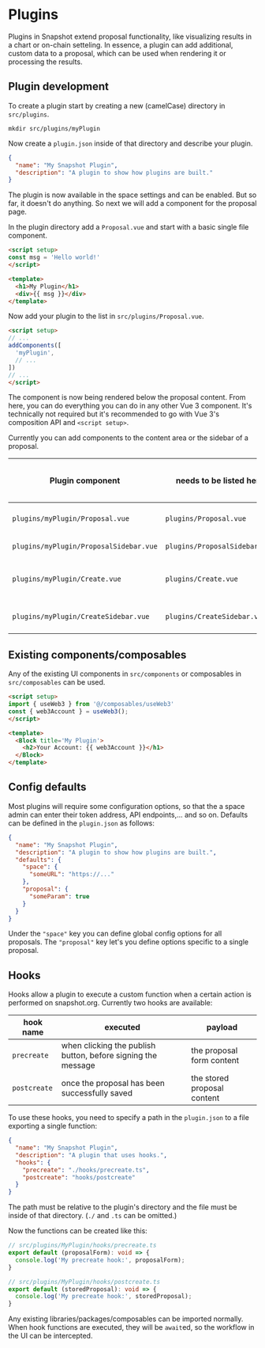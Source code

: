 # Plugins

Plugins in Snapshot extend proposal functionality, like visualizing results in a chart or on-chain setteling.
In essence, a plugin can add additional, custom data to a proposal, which can be used when rendering it or processing the results.

## Plugin development

To create a plugin start by creating a new (camelCase) directory in `src/plugins`.

```shell
mkdir src/plugins/myPlugin
```

Now create a `plugin.json` inside of that directory and describe your plugin.

```json
{
  "name": "My Snapshot Plugin",
  "description": "A plugin to show how plugins are built."
}
```

The plugin is now available in the space settings and can be enabled. But so far, it doesn't do anything. So next we will add a component for the proposal page.

In the plugin directory add a `Proposal.vue` and start with a basic single file component.

```html
<script setup>
const msg = 'Hello world!'
</script>

<template>
  <h1>My Plugin</h1>
  <div>{{ msg }}</div>
</template>
```

Now add your plugin to the list in `src/plugins/Proposal.vue`.

```html
<script setup>
// ...
addComponents([
  'myPlugin',
  // ...
])
// ...
</script>
```

The component is now being rendered below the proposal content. From here, you can do everything you can do in any other Vue 3 component. It's technically not required but it's recommended to go with Vue 3's composition API and `<script setup>`.

Currently you can add components to the content area or the sidebar of a proposal.

| Plugin component | needs to be listed here | and will be rendered here. |
| --- | --- | --- |
| `plugins/myPlugin/Proposal.vue` | `plugins/Proposal.vue` | below proposal content |
| `plugins/myPlugin/ProposalSidebar.vue` | `plugins/ProposalSidebar.vue` | proposal sidebar |
| `plugins/myPlugin/Create.vue` | `plugins/Create.vue` | below create proposal content |
| `plugins/myPlugin/CreateSidebar.vue` | `plugins/CreateSidebar.vue` | create proposal sidebar |

## Existing components/composables

Any of the existing UI components in `src/components` or composables in `src/composables` can be used.

```html
<script setup>
import { useWeb3 } from '@/composables/useWeb3'
const { web3Account } = useWeb3();
</script>

<template>
  <Block title='My Plugin'>
    <h2>Your Account: {{ web3Account }}</h1>
  </Block>
</template>
```

## Config defaults

Most plugins will require some configuration options, so that the a space admin can enter their token address, API endpoints,... and so on. Defaults can be defined in the `plugin.json` as follows:

```json
{
  "name": "My Snapshot Plugin",
  "description": "A plugin to show how plugins are built.",
  "defaults": {
    "space": {
      "someURL": "https://..."
    },
    "proposal": {
      "someParam": true
    }
  }
}
```

Under the `"space"` key you can define global config options for all proposals. The `"proposal"` key let's you define options specific to a single proposal. 

## Hooks

Hooks allow a plugin to execute a custom function when a certain action is performed on snapshot.org. Currently two hooks are available:

| hook name | executed | payload |
| --- | --- | --- |
| `precreate` | when clicking the publish button, before signing the message | the proposal form content |
| `postcreate` | once the proposal has been successfully saved | the stored proposal content |

To use these hooks, you need to specify a path in the `plugin.json` to a file exporting a single function:

```json
{
  "name": "My Snapshot Plugin",
  "description": "A plugin that uses hooks.",
  "hooks": {
    "precreate": "./hooks/precreate.ts",
    "postcreate": "hooks/postcreate"
  }
}
```

The path must be relative to the plugin's directory and the file must be inside of that directory. (`./` and `.ts` can be omitted.)

Now the functions can be created like this:

```ts
// src/plugins/MyPlugin/hooks/precreate.ts
export default (proposalForm): void => {
  console.log('My precreate hook:', proposalForm);
}

// src/plugins/MyPlugin/hooks/postcreate.ts
export default (storedProposal): void => {
  console.log('My precreate hook:', storedProposal);
}
```

Any existing libraries/packages/composables can be imported normally. When hook functions are executed, they will be `await`ed, so the workflow in the UI can be intercepted.